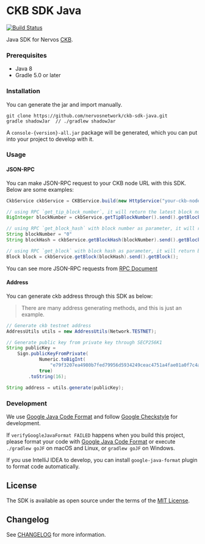 # CKB SDK Java

[![Build Status](https://travis-ci.com/nervosnetwork/ckb-sdk-java.svg?branch=develop)](https://travis-ci.com/nervosnetwork/ckb-sdk-java)

Java SDK for Nervos [CKB](https://github.com/nervosnetwork/ckb).

### Prerequisites

* Java 8
* Gradle 5.0 or later

### Installation

You can generate the jar and import manually.
```shell
git clone https://github.com/nervosnetwork/ckb-sdk-java.git
gradle shadowJar  // ./gradlew shadowJar 
```
A `console-{version}-all.jar` package will be generated, which you can put into your project to develop with it.

### Usage

#### JSON-RPC

You can make JSON-RPC request  to your CKB node URL with this SDK. Below are some examples:

```Java
CkbService ckbService = CKBService.build(new HttpService("your-ckb-node-url"));

// using RPC `get_tip_block_number`, it will return the latest block number
BigInteger blockNumber = ckbService.getTipBlockNumber().send().getBlockNumber();

// using RPC `get_block_hash` with block number as parameter, it will return block hash
String blockNumber = "0"
String blockHash = ckbService.getBlockHash(blockNumber).send().getBlockHash();

// using RPC `get_block` with block hash as parameter, it will return block object
Block block = ckbService.getBlock(blockHash).send().getBlock();

```

You can see more JSON-RPC requests from [RPC Document](https://github.com/nervosnetwork/ckb/blob/develop/rpc/README.md)

#### Address

You can generate ckb address through this SDK as below:

> There are many address generating methods, and this is just an example.

```Java
// Generate ckb testnet address
AddressUtils utils = new AddressUtils(Network.TESTNET);

// Generate public key from private key through SECP256K1
String publicKey =
    Sign.publicKeyFromPrivate(
            Numeric.toBigInt(
                "e79f3207ea4980b7fed79956d5934249ceac4751a4fae01a0f7c4a96884bc4e3"),
            true)
        .toString(16);

String address = utils.generate(publicKey);
```

### Development

We use [Google Java Code Format](https://google.github.io/styleguide/javaguide.html#s4.5-line-wrapping) and follow [Google Checkstyle](https://github.com/checkstyle/checkstyle/blob/master/src/main/resources/google_checks.xml) for development.

If `verifyGoogleJavaFormat FAILED` happens when you build this project, please format your code with [Google Java Code Format](https://google.github.io/styleguide/javaguide.html#s4.5-line-wrapping) 
or execute `./gradlew goJF` on macOS and Linux,  or `gradlew goJF` on Windows.

If you use IntelliJ IDEA to develop, you can install `google-java-format` plugin to format code automatically.

## License

The SDK is available as open source under the terms of the [MIT License](https://opensource.org/licenses/MIT).

## Changelog

See [CHANGELOG](CHANGELOG.md) for more information.
